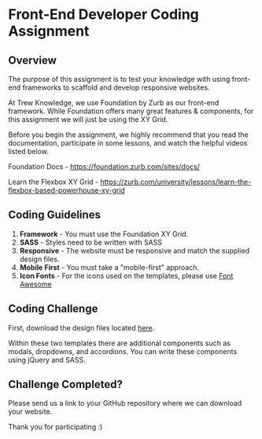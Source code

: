 # Front-End Developer Coding Assignment

## Overview
The purpose of this assignment is to test your knowledge with using front-end frameworks to scaffold and develop responsive websites.

At Trew Knowledge, we use Foundation by Zurb as our front-end framework. While Foundation offers many great features & components, for this assignment we will just be using the XY Grid.

Before you begin the assignment, we highly recommend that you read the documentation, participate in some lessons, and watch the helpful videos listed below.

Foundation Docs - https://foundation.zurb.com/sites/docs/

Learn the Flexbox XY Grid - https://zurb.com/university/lessons/learn-the-flexbox-based-powerhouse-xy-grid

## Coding Guidelines

1. **Framework** - You must use the Foundation XY Grid.
2. **SASS** -  Styles need to be written with SASS
3. **Responsive** - The website must be responsive and match the supplied design files.
4. **Mobile First** - You must take a "mobile-first" approach.
5. **Icon Fonts** - For the icons used on the templates, please use [Font Awesome](https://fontawesome.com/)

## Coding Challenge

First, download the design files located [here](https://github.com/trewknowledge/Hiring-Assignments/blob/master/Front-End%20Developer/Assets.zip).

Within these two templates there are additional components such as modals, dropdowns, and accordions. You can write these components using jQuery and SASS.

## Challenge Completed?
Please send us a link to your GitHub repository where we can download your website.

Thank you for participating :)
